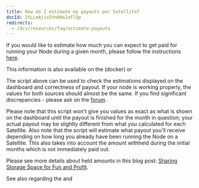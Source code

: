 ```yaml
---
title: How do I estimate my payouts per Satellite?
docId: 2tLLmAjix5YnHHa1oflQp
redirects:
  - /dcs/resources/faq/estimate-payouts
---
```


If you would like to estimate how much you can expect to get paid for running your Node during a given month, please follow the instructions [here](https://support.storj.io/hc/en-us/articles/360029053531-Calculate-the-current-earnings-for-v3).

This information is also available on the [](docId:3k4V1HFunDWHVso9b1Xt9) (docker) or [](docId:gH4m4hVZ0BkMVAoW_jA2t)

The script above can be used to check the estimations displayed on the dashboard and correctness of payout. If your node is working properly, the values for both sources should almost be the same. If you find significant discrepancies - please ask on the [forum](https://forum.storj.io).

Please note that this script won't give you values as exact as what is shown on the dashboard until the payout is finished for the month in question; your actual payout may be slightly different from what you calculated for each Satellite. Also note that the script will estimate what payout you'll receive depending on how long you already have been running the Node on a Satellite. This also takes into account the amount withheld during the initial months which is not immediately paid out.

Please see more details about held amounts in this blog post: [Sharing Storage Space for Fun and Profit](https://storj.io/blog/2019/01/sharing-storage-space-for-fun-and-profit/).

See also [](docId:DVKqtMtnBdZ99gFRWCojP) regarding the [](docId:DVKqtMtnBdZ99gFRWCojP) and [](docId:DVKqtMtnBdZ99gFRWCojP)
